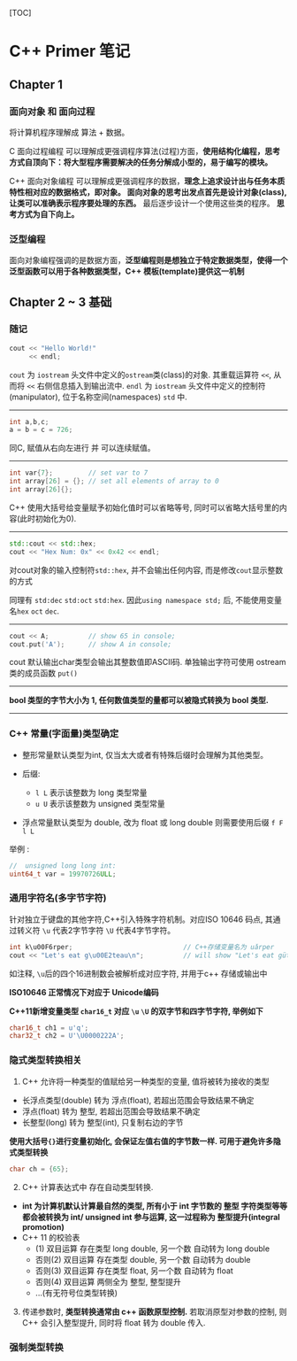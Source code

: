 [TOC]
# C++ Primer 笔记

## Chapter 1

### 面向对象 和 面向过程

将计算机程序理解成 算法 + 数据。

C 面向过程编程 可以理解成更强调程序算法(过程)方面，__使用结构化编程，思考方式自顶向下：将大型程序需要解决的任务分解成小型的，易于编写的模块。__

C++ 面向对象编程 可以理解成更强调程序的数据，__理念上追求设计出与任务本质特性相对应的数据格式，即对象。 面向对象的思考出发点首先是设计对象(class), 让类可以准确表示程序要处理的东西。__ 最后逐步设计一个使用这些类的程序。  __思考方式为自下向上。__

### 泛型编程

面向对象编程强调的是数据方面，__泛型编程则是想独立于特定数据类型，使得一个泛型函数可以用于各种数据类型，C++ 模板(template)提供这一机制__

## Chapter 2 ~ 3 基础

### 随记

```CPP
cout << "Hello World!"
	 << endl;
```
`cout` 为 `iostream` 头文件中定义的`ostream`类(class)的对象. 其重载运算符 `<<`, 从而将 `<<` 右侧信息插入到输出流中. 
`endl` 为 `iostream` 头文件中定义的控制符(manipulator), 位于名称空间(namespaces) `std` 中.

---

```CPP
int a,b,c;
a = b = c = 726;
```
同C, 赋值从右向左进行 并 可以连续赋值。

---

```CPP 
int var{7};   		// set var to 7
int array[26] = {};	// set all elements of array to 0
int array[26]{};
```
C++ 使用大括号给变量赋予初始化值时可以省略等号, 同时可以省略大括号里的内容(此时初始化为0).

---

```CPP
std::cout << std::hex;
cout << "Hex Num: 0x" << 0x42 << endl;
```
对cout对象的输入控制符`std::hex`, 并不会输出任何内容, 而是修改`cout`显示整数的方式

同理有 `std:dec` `std:oct` `std:hex`. 因此`using namespace std;` 后, 不能使用变量名`hex` `oct` `dec`.

---

```CPP 	
cout << A;	  		// show 65 in console;
cout.put('A');		// show A in console;
```
cout 默认输出char类型会输出其整数值即ASCII码. 单独输出字符可使用 ostream 类的成员函数 `put()`

---

__bool 类型的字节大小为 1, 任何数值类型的量都可以被隐式转换为 bool 类型.__

---



### C++ 常量(字面量)类型确定

* 整形常量默认类型为int, 仅当太大或者有特殊后缀时会理解为其他类型。
* 后缀:
	- `l L` 表示该整数为 long 类型常量
	- `u U` 表示该整数为 unsigned 类型常量

* 浮点常量默认类型为 double, 改为 float 或 long double 则需要使用后缀 `f F` `l L`

举例 :
```CPP 
//  unsigned long long int:
uint64_t var = 19970726ULL;
```

### 通用字符名(多字节字符)

针对独立于键盘的其他字符,C++引入特殊字符机制。对应ISO 10646 码点, 其通过转义符 `\u` 代表2字节字符 `\U` 代表4字节字符。 

``` CPP 
int k\u00F6rper; 							// C++存储变量名为 uǎrper
cout << "Let's eat g\u00E2teau\n";			// will show "Let's eat güteau"
```
如注释, `\u`后的四个16进制数会被解析成对应字符, 并用于c++ 存储或输出中

__ISO10646 正常情况下对应于 Unicode编码__

__C++11新增变量类型 `char16_t` 对应 `\u` `\U` 的双字节和四字节字符, 举例如下__
```CPP
char16_t ch1 = u'q';
char32_t ch2 = U'\U0000222A';
```
### 隐式类型转换相关

1. C++ 允许将一种类型的值赋给另一种类型的变量, 值将被转为接收的类型

* 长浮点类型(double) 转为 浮点(float), 若超出范围会导致结果不确定
* 浮点(float) 转为 整型, 若超出范围会导致结果不确定
* 长整型(long) 转为 整型(int), 只复制右边的字节 

__使用大括号`{}`进行变量初始化, 会保证左值右值的字节数一样. 可用于避免许多隐式类型转换__

```CPP
char ch = {65};
```
2. C++ 计算表达式中 存在自动类型转换.

* __int 为计算机默认计算最自然的类型, 所有小于 int 字节数的 整型 字符类型等等都会被转换为 int/ unsigned int 参与运算, 这一过程称为 整型提升(integral promotion)__
* C++ 11 的校验表
	- (1) 双目运算 存在类型 long double, 另一个数 自动转为 long double
	- 否则(2) 双目运算 存在类型 double, 另一个数 自动转为 double
	- 否则(3) 双目运算 存在类型 float, 另一个数 自动转为 float
	- 否则(4) 双目运算 两侧全为 整型, 整型提升
	- ...(有无符号位类型转换)

3. 传递参数时, __类型转换通常由 c++ 函数原型控制.__ 若取消原型对参数的控制, 则 C++ 会引入整型提升, 同时将 float 转为 double 传入.

### 强制类型转换


